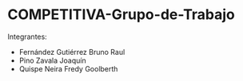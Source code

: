 # COMPETITIVA-Grupo-de-Trabajo
Integrantes:
- Fernández Gutiérrez Bruno Raul
- Pino Zavala Joaquín
- Quispe Neira Fredy Goolberth

